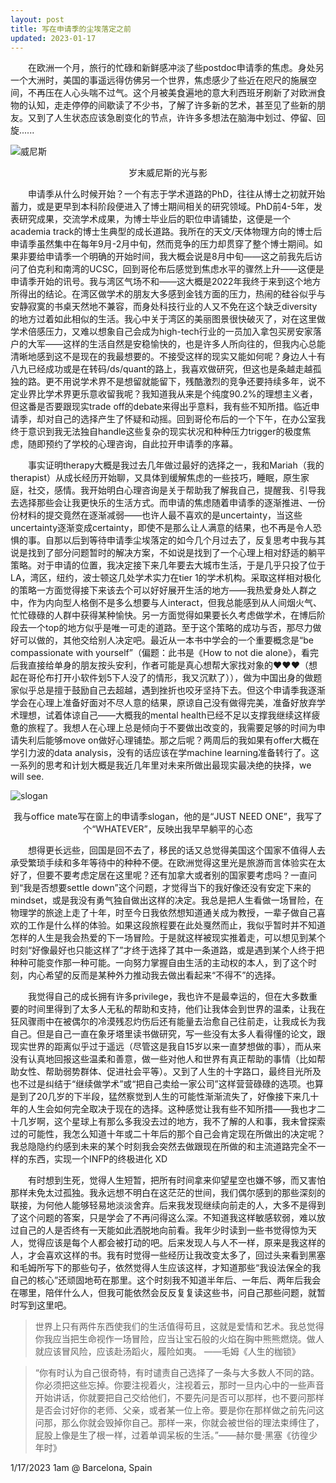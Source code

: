 ```yaml
---
layout: post
title: 写在申请季的尘埃落定之前
updated: 2023-01-17
---
```


&emsp;&emsp;在欧洲一个月，旅行的忙碌和新鲜感冲淡了些postdoc申请季的焦虑。身处另一个大洲时，美国的事遥远得仿佛另一个世界，焦虑感少了些近在咫尺的施展空间，不再压在人心头喘不过气。这个月被美食遍地的意大利西班牙刷新了对欧洲食物的认知，走走停停的间歇读了不少书，了解了许多新的艺术，甚至见了些新的朋友。又到了人生状态应该急剧变化的节点，许许多多想法在脑海中划过、停留、回旋......

![威尼斯](/assets/img/venice.jpg)
<center>岁末威尼斯的光与影</center>

&emsp;&emsp;申请季从什么时候开始？一个有志于学术道路的PhD，往往从博士之初就开始蓄力，或是更早到本科阶段便进入了博士期间相关的研究领域。PhD前4-5年，发表研究成果，交流学术成果，为博士毕业后的职位申请铺垫，这便是一个academia track的博士生典型的成长道路。我所在的天文/天体物理方向的博士后申请季虽然集中在每年9月-2月中旬，然而竞争的压力却贯穿了整个博士期间。如果非要给申请季一个明确的开始时间，我大概会说是8月中旬——这之前我先后访问了伯克利和南湾的UCSC，回到哥伦布后感觉到焦虑水平的骤然上升——这便是申请季开始的讯号。我与湾区气场不和——这大概是2022年我终于来到这个地方所得出的结论。在湾区做学术的朋友大多感到金钱方面的压力，热闹的硅谷似乎与安静寂寞的书桌天然地不兼容，而身处科技行业的人又不免在这个缺乏diversity的地方过着如此相似的生活。我心中关于湾区的美丽图景很快破灭了，对在这里做学术倍感压力，又难以想象自己会成为high-tech行业的一员加入拿包买房安家落户的大军——这样的生活自然是安稳愉快的，也是许多人所向往的，但我内心总能清晰地感到这不是现在的我最想要的。不接受这样的现实又能如何呢？身边人十有八九已经成功或是在转码/ds/quant的路上，我喜欢做研究，但这也是条越走越孤独的路。更不用说学术界不是想留就能留下，残酷激烈的竞争还要持续多年，说不定业界比学术界更乐意收留我呢？我知道我从来是个纯度90.2%的理想主义者，但这番是否要跟现实trade off的debate来得出乎意料，我有些不知所措。临近申请季，却对自己的选择产生了怀疑和动摇。回到哥伦布后的一个下午，在办公室我终于意识到我无法独自handle这些复杂的现实状况和种种压力trigger的极度焦虑，随即预约了学校的心理咨询，自此拉开申请季的序幕。

&emsp;&emsp;事实证明therapy大概是我过去几年做过最好的选择之一，我和Mariah（我的therapist）从成长经历开始聊，又具体到缓解焦虑的一些技巧，睡眠，原生家庭，社交，感情。我开始明白心理咨询是关于帮助我了解我自己，提醒我、引导我去选择那些会让我更快乐的生活方式。而申请的焦虑随着申请季的逐渐推进、一份份材料的提交竟然在逐渐减弱——也许人最不喜欢的是uncertainty，当这些uncertainty逐渐变成certainty，即使不是那么让人满意的结果，也不再是令人恐惧的事。自那以后到等待申请季尘埃落定的如今几个月过去了，反复思考中我与其说是找到了部分问题暂时的解决方案，不如说是找到了一个心理上相对舒适的躺平策略。对于申请的位置，我决定接下来几年要去大城市生活，于是几乎只投了位于LA，湾区，纽约，波士顿这几处学术实力在tier 1的学术机构。采取这样相对极化的策略一方面觉得接下来该去个可以好好展开生活的地方——我热爱身处人群之中，作为内向型人格倒不是多么想要与人interact，但我总能感到从人间烟火气、忙忙碌碌的人群中获得某种愉快。另一方面觉得如果要长久考虑做学术，在博后阶段去一个top的地方似乎是唯一可走的道路。至于这个策略的成功与否，那尽力做好可以做的，其他交给别人决定吧。最近从一本书中学会的一个重要概念是“be compassionate with yourself”（偏题：此书是《How to not die alone》，看完后我直接给单身的朋友按头安利，作者可能是真心想帮大家找对象的❤️❤️❤️（想起在哥伦布打开小软件划5下人没了的情形，我又沉默了）），做为中国出身的做题家似乎总是擅于鼓励自己去超越，遇到挫折也咬牙坚持下去。但这个申请季我逐渐学会在心理上准备好面对不尽人意的结果，原谅自己没有做得完美，准备好放弃学术理想，试着体谅自己——大概我的mental health已经不足以支撑我继续这样疲惫的旅程了。我想人在心理上总是倾向于不要做出改变的，我需要足够的时间为申请失利后能够move on做好心理铺垫。那之后呢？两周后的我如果有offer大概在学引力波的data analysis，没有的话应该在学machine learning准备转行了。这一系列的思考和计划大概是我近几年里对未来所做出最现实最决绝的抉择，we will see.

![slogan](/assets/img/slogan.jpg)
<center>我与office mate写在窗上的申请季slogan，他的是“JUST NEED ONE”，我写了个“WHATEVER”，反映出我早早躺平的心态</center>

&emsp;&emsp;想得更长远些，回国是回不去了，移民的话又总觉得美国这个国家不值得人去承受繁琐手续和多年等待中的种种不便。在欧洲觉得这里光是旅游而言体验实在太好了，但要不要考虑定居在这里呢？还有加拿大或者别的国家要考虑吗？一直问到“我是否想要settle down”这个问题，才觉得当下的我好像还没有安定下来的mindset，或是我没有勇气独自做出这样的决定。我总是把人生看做一场冒险，在物理学的旅途上走了十年，时至今日我依然想知道通关成为教授，一辈子做自己喜欢的工作是什么样的体验。如果这段旅程要在此处戛然而止，我似乎暂时并不知道怎样的人生是我会热爱的下一场冒险。于是就这样被现实推着走，可以想见到某个时刻“好像最好也只能这样了”才终于选择了其中一条道路，或是遇到某个人终于把种种可能变作那一种可能。一向努力掌握自由生活的主动权的本人，到了这个时刻，内心希望的反而是某种外力推动我去做出看起来“不得不”的选择。

&emsp;&emsp;我觉得自己的成长拥有许多privilege，我也许不是最幸运的，但在大多数重要的时间里得到了太多人无私的帮助和支持，他们让我体会到世界的温柔，让我在狂风骤雨中在被偶尔的冷漠残忍灼伤后还有能量去治愈自己往前走，让我成长为我自己。但是自己一直在象牙塔里读书做研究，写一些没有太多人看得懂的论文，跟现实世界的距离似乎过于遥远（尽管这是我自15岁以来一直梦想做的事），而从来没有认真地回报这些温柔和善意，做一些对他人和世界有真正帮助的事情（比如帮助女性、帮助弱势群体、促进社会平等）。又到了人生的十字路口，最终目光所及也不过是纠结于“继续做学术”或“把自己卖给一家公司”这样营营碌碌的选项。也算是到了20几岁的下半段，猛然察觉到人生的可能性渐渐流失了，好像接下来几十年的人生会如何完全取决于现在的选择。这种感觉让我有些不知所措——我也才二十几岁啊，这个星球上有那么多我没去过的地方，我不了解的人和事，我未曾探索过的可能性，我怎么知道十年或二十年后的那个自己会肯定现在所做出的决定呢？我总隐隐约约感到未来的某个时刻我会突然去做跟现在所做的和主流道路完全不一样的东西，实现一个INFP的终极进化 XD

&emsp;&emsp;有时想到生死，觉得人生短暂，把所有时间拿来仰望星空也嫌不够，而又害怕那样未免太过孤独。我永远想不明白在这茫茫的世间，我们偶尔感到的那些深刻的联接，为何他人能够轻易地淡淡舍弃。后来我发现继续向前走的人，大多不是得到了这个问题的答案，只是学会了不再问得这么深。不知道我这样敏感软弱，难以放过自己的人是否终有一天能如此洒脱地向前看。我年少时读到一些书觉得惊为天人，觉得应该是每个人都会被打动的吧。后来发现人与人不一样，原来是我这样的人，才会喜欢这样的书。我有时觉得一些经历让我改变太多了，回过头来看到黑塞和毛姆所写下的那些句子，依然觉得人生应该这样，才知道那些“我设法保全的我自己的核心”还顽固地苟在那里。这个时刻我不知道半年后、一年后、两年后我会在哪里，陪伴什么人，但我可能依然会反反复复读这些书，问自己那些问题，就暂时写到这里吧。

>世界上只有两件东西使我们的生活值得苟且，这就是爱情和艺术。我总觉得你我应当把生命视作一场冒险，应当让宝石般的火焰在胸中熊熊燃烧。做人就应该冒风险，应该赴汤蹈火，履险如夷。 ——毛姆《人生的枷锁》

>“你有时认为自己很奇特，有时谴责自己选择了一条与大多数人不同的路。你必须把这些忘掉。你要注视着火，注视着云，那时一旦内心中的一些声音开始讲话，你就要把自己交给他们，不要先问是否可以那样，也不要问那样是否会讨好你的老师、父亲，或者某一位上帝。要是你在那样做之前先问这问那，那么你就会毁掉你自己。那样一来，你就会被世俗的理法束缚住了，屁股上像是生了根一样，过着单调呆板的生活。”——赫尔曼·黑塞《彷徨少年时》

1/17/2023 1am @ Barcelona, Spain







